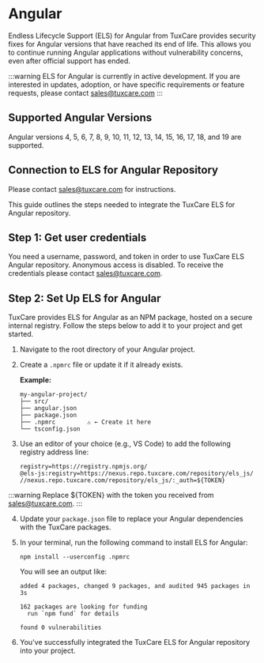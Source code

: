 # Angular

Endless Lifecycle Support (ELS) for Angular from TuxCare provides security fixes for Angular versions that have reached its end of life. This allows you to continue running Angular applications without vulnerability concerns, even after official support has ended.

:::warning
ELS for Angular is currently in active development. If you are interested in updates, adoption, or have specific requirements or feature requests, please contact [sales@tuxcare.com](mailto:sales@tuxcare.com)
:::

## Supported Angular Versions

Angular versions 4, 5, 6, 7, 8, 9, 10, 11, 12, 13, 14, 15, 16, 17, 18, and 19 are supported.

## Connection to ELS for Angular Repository

Please contact [sales@tuxcare.com](mailto:sales@tuxcare.com) for instructions.
  
This guide outlines the steps needed to integrate the TuxCare ELS for Angular repository.

## Step 1: Get user credentials

You need a username, password, and token in order to use TuxCare ELS Angular repository. Anonymous access is disabled. To receive the credentials please contact [sales@tuxcare.com](mailto:sales@tuxcare.com).

## Step 2: Set Up ELS for Angular

TuxCare provides ELS for Angular as an NPM package, hosted on a secure internal registry. Follow the steps below to add it to your project and get started.

1. Navigate to the root directory of your Angular project.
2. Create a `.npmrc` file or update it if it already exists.

   **Example:**

   ```text
   my-angular-project/
   ├── src/
   ├── angular.json
   ├── package.json
   ├── .npmrc         ⚠️ ← Create it here
   └── tsconfig.json
   ```

3. Use an editor of your choice (e.g., VS Code) to add the following registry address line:

   <CodeWithCopy>

   ```text
   registry=https://registry.npmjs.org/
   @els-js:registry=https://nexus.repo.tuxcare.com/repository/els_js/
   //nexus.repo.tuxcare.com/repository/els_js/:_auth=${TOKEN}
   ```

   </CodeWithCopy>

  :::warning
  Replace ${TOKEN} with the token you received from [sales@tuxcare.com](mailto:sales@tuxcare.com).
  :::

4. Update your `package.json` file to replace your Angular dependencies with the TuxCare packages.

   <TableTabs label="Choose Angular version: " >
     <template #Angular_19>

      :::tip
      Use "SSR ON" if your project is configured with Server-Side Rendering, otherwise use "SSR OFF".
      
      To check whether your Angular project is configured with Server-Side Rendering, look for `@angular/ssr` listed in your original `package.json` file before replacing dependencies. If you see `@angular/ssr` listed, **SSR is ON**, otherwise **SSR is OFF**.
      :::

      <CodeTabs :tabs="[
        { title: 'SSR ON', content: Angular19WithSSR },
        { title: 'SSR OFF', content: Angular19WithoutSSR }
      ]" />

      :::tip
      If you use any of the following **non-default Angular modules**, update their versions as shown below:
       
      * "@angular/animations": "npm:@els-js/angular-animations@19.2.14-tuxcare.1",
      * "@angular/elements": "npm:@els-js/angular-elements@19.2.14-tuxcare.1",
      * "@angular/language-service": "npm:@els-js/angular-language-service@19.2.14-tuxcare.1",
      * "@angular/localize": "npm:@els-js/angular-localize@19.2.14-tuxcare.1",
      * "@angular/upgrade": "npm:@els-js/angular-upgrade@19.2.14-tuxcare.1",
      * "@angular/platform-server": "npm:@els-js/angular-platform-server@19.2.14-tuxcare.1",
      * "@angular/service-worker": "npm:@els-js/angular-service-worker@19.2.14-tuxcare.1",
       
      After adding these aliases, make sure the same modules are also listed in the `overrides` section, just like the default ones.
      :::
     </template>
   </TableTabs>


<!--
  **Angular 12**
  <details>
    <summary>Click to expand</summary>

  <CodeWithCopy>

  ```text
  "dependencies": {
      "@els-js/angular-12": "^0.0.1",
      "@angular/animations": "file:./node_modules/@els-js/angular-12/deps/@angular/animations",
      "@angular/common": "file:./node_modules/@els-js/angular-12/deps/@angular/common",
      "@angular/compiler": "file:./node_modules/@els-js/angular-12/deps/@angular/compiler",
      "@angular/core": "file:./node_modules/@els-js/angular-12/deps/@angular/core",
      "@angular/forms": "file:./node_modules/@els-js/angular-12/deps/@angular/forms",
      "@angular/platform-browser": "file:./node_modules/@els-js/angular-12/deps/@angular/platform-browser",
      "@angular/platform-browser-dynamic": "file:./node_modules/@els-js/angular-12/deps/@angular/platform-browser-dynamic",
      "@angular/router": "file:./node_modules/@els-js/angular-12/deps/@angular/router",
      "rxjs": "file:./node_modules/@els-js/angular-12/deps/rxjs",
      "tslib": "file:./node_modules/@els-js/angular-12/deps/tslib",
      "zone.js": "file:./node_modules/@els-js/angular-12/deps/zone.js"
  },
  "devDependencies": {
      "@angular-devkit/build-angular": "file:./node_modules/@els-js/angular-12/deps/@angular-devkit/build-angular",
      "@angular/cli": "file:./node_modules/@els-js/angular-12/deps/@angular/cli",
      "@angular/compiler-cli": "file:./node_modules/@els-js/angular-12/deps/@angular/compiler-cli",
      "@types/jasmine": "file:./node_modules/@els-js/angular-12/deps/@types/jasmine",
      "@types/node": "file:./node_modules/@els-js/angular-12/deps/@types/node",
      "jasmine-core": "file:./node_modules/@els-js/angular-12/deps/jasmine-core",
      "karma": "file:./node_modules/@els-js/angular-12/deps/karma",
      "karma-chrome-launcher": "file:./node_modules/@els-js/angular-12/deps/karma-chrome-launcher",
      "karma-coverage": "file:./node_modules/@els-js/angular-12/deps/karma-coverage",
      "karma-jasmine": "file:./node_modules/@els-js/angular-12/deps/karma-jasmine",
      "karma-jasmine-html-reporter": "file:./node_modules/@els-js/angular-12/deps/karma-jasmine-html-reporter",
      "typescript": "file:./node_modules/@els-js/angular-12/deps/typescript"
  }
  ```

  </CodeWithCopy>

  </details>

  **Angular 13**
  <details>
    <summary>Click to expand</summary>

  <CodeWithCopy>

  ```text
  "dependencies": {
      "@els-js/angular-13": "^0.0.1",
      "@angular/animations": "file:./node_modules/@els-js/angular-13/deps/@angular/animations",
      "@angular/common": "file:./node_modules/@els-js/angular-13/deps/@angular/common",
      "@angular/compiler": "file:./node_modules/@els-js/angular-13/deps/@angular/compiler",
      "@angular/core": "file:./node_modules/@els-js/angular-13/deps/@angular/core",
      "@angular/forms": "file:./node_modules/@els-js/angular-13/deps/@angular/forms",
      "@angular/platform-browser": "file:./node_modules/@els-js/angular-13/deps/@angular/platform-browser",
      "@angular/platform-browser-dynamic": "file:./node_modules/@els-js/angular-13/deps/@angular/platform-browser-dynamic",
      "@angular/router": "file:./node_modules/@els-js/angular-13/deps/@angular/router",
      "rxjs": "file:./node_modules/@els-js/angular-13/deps/rxjs",
      "tslib": "file:./node_modules/@els-js/angular-13/deps/tslib",
      "zone.js": "file:./node_modules/@els-js/angular-13/deps/zone.js"
  },
  "devDependencies": {
      "@angular-devkit/build-angular": "file:./node_modules/@els-js/angular-13/deps/@angular-devkit/build-angular",
      "@angular/cli": "file:./node_modules/@els-js/angular-13/deps/@angular/cli",
      "@angular/compiler-cli": "file:./node_modules/@els-js/angular-13/deps/@angular/compiler-cli",
      "@types/jasmine": "file:./node_modules/@els-js/angular-13/deps/@types/jasmine",
      "@types/node": "file:./node_modules/@els-js/angular-13/deps/@types/node",
      "jasmine-core": "file:./node_modules/@els-js/angular-13/deps/jasmine-core",
      "karma": "file:./node_modules/@els-js/angular-13/deps/karma",
      "karma-chrome-launcher": "file:./node_modules/@els-js/angular-13/deps/karma-chrome-launcher",
      "karma-coverage": "file:./node_modules/@els-js/angular-13/deps/karma-coverage",
      "karma-jasmine": "file:./node_modules/@els-js/angular-13/deps/karma-jasmine",
      "karma-jasmine-html-reporter": "file:./node_modules/@els-js/angular-13/deps/karma-jasmine-html-reporter",
      "typescript": "file:./node_modules/@els-js/angular-13/deps/typescript"
  }
  ```
  </CodeWithCopy>

  </details>

  **Angular 14**
  <details>
    <summary>Click to expand</summary>

  <CodeWithCopy>
    
  ```text
  "dependencies": {
      "@els-js/angular-14": "^0.0.1",
      "@angular/animations": "file:./node_modules/@els-js/angular-14/deps/@angular/animations",
      "@angular/common": "file:./node_modules/@els-js/angular-14/deps/@angular/common",
      "@angular/compiler": "file:./node_modules/@els-js/angular-14/deps/@angular/compiler",
      "@angular/core": "file:./node_modules/@els-js/angular-14/deps/@angular/core",
      "@angular/forms": "file:./node_modules/@els-js/angular-14/deps/@angular/forms",
      "@angular/platform-browser": "file:./node_modules/@els-js/angular-14/deps/@angular/platform-browser",
      "@angular/platform-browser-dynamic": "file:./node_modules/@els-js/angular-14/deps/@angular/platform-browser-dynamic",
      "@angular/router": "file:./node_modules/@els-js/angular-14/deps/@angular/router",
      "rxjs": "file:./node_modules/@els-js/angular-14/deps/rxjs",
      "tslib": "file:./node_modules/@els-js/angular-14/deps/tslib",
      "zone.js": "file:./node_modules/@els-js/angular-14/deps/zone.js"
  },
  "devDependencies": {
      "@angular-devkit/build-angular": "file:./node_modules/@els-js/angular-14/deps/@angular-devkit/build-angular",
      "@angular/cli": "file:./node_modules/@els-js/angular-14/deps/@angular/cli",
      "@angular/compiler-cli": "file:./node_modules/@els-js/angular-14/deps/@angular/compiler-cli",
      "@types/jasmine": "file:./node_modules/@els-js/angular-14/deps/@types/jasmine",
      "jasmine-core": "file:./node_modules/@els-js/angular-14/deps/jasmine-core",
      "karma": "file:./node_modules/@els-js/angular-14/deps/karma",
      "karma-chrome-launcher": "file:./node_modules/@els-js/angular-14/deps/karma-chrome-launcher",
      "karma-coverage": "file:./node_modules/@els-js/angular-14/deps/karma-coverage",
      "karma-jasmine": "file:./node_modules/@els-js/angular-14/deps/karma-jasmine",
      "karma-jasmine-html-reporter": "file:./node_modules/@els-js/angular-14/deps/karma-jasmine-html-reporter",
      "typescript": "file:./node_modules/@els-js/angular-14/deps/typescript"
  }
  ```
    
  </CodeWithCopy>

  </details>

  **Angular 15**
  <details>
    <summary>Click to expand</summary>
    
  <CodeWithCopy>

  ```text
  "dependencies": {
      "@els-js/angular-15": "^0.0.1",
      "@angular/animations": "file:./node_modules/@els-js/angular-15/deps/@angular/animations",
      "@angular/common": "file:./node_modules/@els-js/angular-15/deps/@angular/common",
      "@angular/compiler": "file:./node_modules/@els-js/angular-15/deps/@angular/compiler",
      "@angular/core": "file:./node_modules/@els-js/angular-15/deps/@angular/core",
      "@angular/forms": "file:./node_modules/@els-js/angular-15/deps/@angular/forms",
      "@angular/platform-browser": "file:./node_modules/@els-js/angular-15/deps/@angular/platform-browser",
      "@angular/platform-browser-dynamic": "file:./node_modules/@els-js/angular-15/deps/@angular/platform-browser-dynamic",
      "@angular/router": "file:./node_modules/@els-js/angular-15/deps/@angular/router",
      "rxjs": "file:./node_modules/@els-js/angular-15/deps/rxjs",
      "tslib": "file:./node_modules/@els-js/angular-15/deps/tslib",
      "zone.js": "file:./node_modules/@els-js/angular-15/deps/zone.js"
  },
  "devDependencies": {
      "@angular-devkit/build-angular": "file:./node_modules/@els-js/angular-15/deps/@angular-devkit/build-angular",
      "@angular/cli": "file:./node_modules/@els-js/angular-15/deps/@angular/cli",
      "@angular/compiler-cli": "file:./node_modules/@els-js/angular-15/deps/@angular/compiler-cli",
      "@types/jasmine": "file:./node_modules/@els-js/angular-15/deps/@types/jasmine",
      "jasmine-core": "file:./node_modules/@els-js/angular-15/deps/jasmine-core",
      "karma": "file:./node_modules/@els-js/angular-15/deps/karma",
      "karma-chrome-launcher": "file:./node_modules/@els-js/angular-15/deps/karma-chrome-launcher",
      "karma-coverage": "file:./node_modules/@els-js/angular-15/deps/karma-coverage",
      "karma-jasmine": "file:./node_modules/@els-js/angular-15/deps/karma-jasmine",
      "karma-jasmine-html-reporter": "file:./node_modules/@els-js/angular-15/deps/karma-jasmine-html-reporter",
      "typescript": "file:./node_modules/@els-js/angular-15/deps/typescript"
  }
  ```
    
  </CodeWithCopy>

  </details>

  **Angular 16**
  <details>
    <summary>Click to expand</summary>
    
  <CodeWithCopy>

  ```text
  "dependencies": {
      "@els-js/angular-16": "^0.0.1",
      "@angular/animations": "file:./node_modules/@els-js/angular-16/deps/@angular/animations",
      "@angular/common": "file:./node_modules/@els-js/angular-16/deps/@angular/common",
      "@angular/compiler": "file:./node_modules/@els-js/angular-16/deps/@angular/compiler",
      "@angular/core": "file:./node_modules/@els-js/angular-16/deps/@angular/core",
      "@angular/forms": "file:./node_modules/@els-js/angular-16/deps/@angular/forms",
      "@angular/platform-browser": "file:./node_modules/@els-js/angular-16/deps/@angular/platform-browser",
      "@angular/platform-browser-dynamic": "file:./node_modules/@els-js/angular-16/deps/@angular/platform-browser-dynamic",
      "@angular/router": "file:./node_modules/@els-js/angular-16/deps/@angular/router",
      "rxjs": "file:./node_modules/@els-js/angular-16/deps/rxjs",
      "tslib": "file:./node_modules/@els-js/angular-16/deps/tslib",
      "zone.js": "file:./node_modules/@els-js/angular-16/deps/zone.js"
  },
  "devDependencies": {
      "@angular-devkit/build-angular": "file:./node_modules/@els-js/angular-16/deps/@angular-devkit/build-angular",
      "@angular/cli": "file:./node_modules/@els-js/angular-16/deps/@angular/cli",
      "@angular/compiler-cli": "file:./node_modules/@els-js/angular-16/deps/@angular/compiler-cli",
      "@types/jasmine": "file:./node_modules/@els-js/angular-16/deps/@types/jasmine",
      "jasmine-core": "file:./node_modules/@els-js/angular-16/deps/jasmine-core",
      "karma": "file:./node_modules/@els-js/angular-16/deps/karma",
      "karma-chrome-launcher": "file:./node_modules/@els-js/angular-16/deps/karma-chrome-launcher",
      "karma-coverage": "file:./node_modules/@els-js/angular-16/deps/karma-coverage",
      "karma-jasmine": "file:./node_modules/@els-js/angular-16/deps/karma-jasmine",
      "karma-jasmine-html-reporter": "file:./node_modules/@els-js/angular-16/deps/karma-jasmine-html-reporter",
      "typescript": "file:./node_modules/@els-js/angular-16/deps/typescript"
  }
  ```
    
  </CodeWithCopy>

  </details>

  **Angular 17**
  <details>
    <summary>Click to expand</summary>

  <CodeWithCopy>

  ```text
  "dependencies": {
      "@els-js/angular-17": "^0.0.1",
      "@angular/animations": "file:./node_modules/@els-js/angular-17/deps/@angular/animations",
      "@angular/common": "file:./node_modules/@els-js/angular-17/deps/@angular/common",
      "@angular/compiler": "file:./node_modules/@els-js/angular-17/deps/@angular/compiler",
      "@angular/core": "file:./node_modules/@els-js/angular-17/deps/@angular/core",
      "@angular/forms": "file:./node_modules/@els-js/angular-17/deps/@angular/forms",
      "@angular/platform-browser": "file:./node_modules/@els-js/angular-17/deps/@angular/platform-browser",
      "@angular/platform-browser-dynamic": "file:./node_modules/@els-js/angular-17/deps/@angular/platform-browser-dynamic",
      "@angular/router": "file:./node_modules/@els-js/angular-17/deps/@angular/router",
      "rxjs": "file:./node_modules/@els-js/angular-17/deps/rxjs",
      "tslib": "file:./node_modules/@els-js/angular-17/deps/tslib",
      "zone.js": "file:./node_modules/@els-js/angular-17/deps/zone.js"
  },
  "devDependencies": {
      "@angular-devkit/build-angular": "file:./node_modules/@els-js/angular-17/deps/@angular-devkit/build-angular",
      "@angular/cli": "file:./node_modules/@els-js/angular-17/deps/@angular/cli",
      "@angular/compiler-cli": "file:./node_modules/@els-js/angular-17/deps/@angular/compiler-cli",
      "@types/jasmine": "file:./node_modules/@els-js/angular-17/deps/@types/jasmine",
      "jasmine-core": "file:./node_modules/@els-js/angular-17/deps/jasmine-core",
      "karma": "file:./node_modules/@els-js/angular-17/deps/karma",
      "karma-chrome-launcher": "file:./node_modules/@els-js/angular-17/deps/karma-chrome-launcher",
      "karma-coverage": "file:./node_modules/@els-js/angular-17/deps/karma-coverage",
      "karma-jasmine": "file:./node_modules/@els-js/angular-17/deps/karma-jasmine",
      "karma-jasmine-html-reporter": "file:./node_modules/@els-js/angular-17/deps/karma-jasmine-html-reporter",
      "typescript": "file:./node_modules/@els-js/angular-17/deps/typescript"
  }
  ```

  </CodeWithCopy>

  </details>

  **Angular 18**
  <details>
    <summary>Click to expand</summary>

  <CodeWithCopy>

  ```text
  "dependencies": {
      "@els-js/angular-18": "^0.0.1",
      "@angular/animations": "file:./node_modules/@els-js/angular-18/deps/@angular/animations",
      "@angular/common": "file:./node_modules/@els-js/angular-18/deps/@angular/common",
      "@angular/compiler": "file:./node_modules/@els-js/angular-18/deps/@angular/compiler",
      "@angular/core": "file:./node_modules/@els-js/angular-18/deps/@angular/core",
      "@angular/forms": "file:./node_modules/@els-js/angular-18/deps/@angular/forms",
      "@angular/platform-browser": "file:./node_modules/@els-js/angular-18/deps/@angular/platform-browser",
      "@angular/platform-browser-dynamic": "file:./node_modules/@els-js/angular-18/deps/@angular/platform-browser-dynamic",
      "@angular/router": "file:./node_modules/@els-js/angular-18/deps/@angular/router",
      "rxjs": "file:./node_modules/@els-js/angular-18/deps/rxjs",
      "tslib": "file:./node_modules/@els-js/angular-18/deps/tslib",
      "zone.js": "file:./node_modules/@els-js/angular-18/deps/zone.js"
  },
  "devDependencies": {
      "@angular-devkit/build-angular": "file:./node_modules/@els-js/angular-18/deps/@angular-devkit/build-angular",
      "@angular/cli": "file:./node_modules/@els-js/angular-18/deps/@angular/cli",
      "@angular/compiler-cli": "file:./node_modules/@els-js/angular-18/deps/@angular/compiler-cli",
      "@types/jasmine": "file:./node_modules/@els-js/angular-18/deps/@types/jasmine",
      "jasmine-core": "file:./node_modules/@els-js/angular-18/deps/jasmine-core",
      "karma": "file:./node_modules/@els-js/angular-18/deps/karma",
      "karma-chrome-launcher": "file:./node_modules/@els-js/angular-18/deps/karma-chrome-launcher",
      "karma-coverage": "file:./node_modules/@els-js/angular-18/deps/karma-coverage",
      "karma-jasmine": "file:./node_modules/@els-js/angular-18/deps/karma-jasmine",
      "karma-jasmine-html-reporter": "file:./node_modules/@els-js/angular-18/deps/karma-jasmine-html-reporter",
      "typescript": "file:./node_modules/@els-js/angular-18/deps/typescript"
  }
  ```
    
  </CodeWithCopy>

  </details>

  -->

5. In your terminal, run the following command to install ELS for Angular:

   <CodeWithCopy>
  
   ```text
   npm install --userconfig .npmrc
   ```
  
   </CodeWithCopy>

   You will see an output like:

   ```text
   added 4 packages, changed 9 packages, and audited 945 packages in 3s

   162 packages are looking for funding
     run `npm fund` for details

   found 0 vulnerabilities
   ```

6. You've successfully integrated the TuxCare ELS for Angular repository into your project.

<script setup>
const Angular19WithSSR =
`"dependencies": {
   "@angular/common": "npm:@els-js/angular-common@19.2.14-tuxcare.1",
   "@angular/compiler": "npm:@els-js/angular-compiler@19.2.14-tuxcare.1",
   "@angular/core": "npm:@els-js/angular-core@19.2.14-tuxcare.1",
   "@angular/forms": "npm:@els-js/angular-forms@19.2.14-tuxcare.1",
   "@angular/platform-browser": "npm:@els-js/angular-platform-browser@19.2.14-tuxcare.1",
   "@angular/platform-browser-dynamic": "npm:@els-js/angular-platform-browser-dynamic@19.2.14-tuxcare.1",
   "@angular/platform-server": "npm:@els-js/angular-platform-server@19.2.14-tuxcare.1",
   "@angular/router": "npm:@els-js/angular-router@19.2.14-tuxcare.1",
   "@angular/ssr": "^19.2.15",
   "express": "^4.18.2",
   "rxjs": "~7.8.0",
   "tslib": "^2.3.0",
   "zone.js": "~0.15.0"
 },
 "devDependencies": {
   "@angular-devkit/build-angular": "^19.2.15",
   "@angular/cli": "^19.2.15",
   "@angular/compiler-cli": "npm:@els-js/angular-compiler-cli@19.2.14-tuxcare.1",
   "@types/express": "^4.17.17",
   "@types/jasmine": "~5.1.0",
   "@types/node": "^18.18.0",
   "jasmine-core": "~5.6.0",
   "karma": "~6.4.0",
   "karma-chrome-launcher": "~3.2.0",
   "karma-coverage": "~2.2.0",
   "karma-jasmine": "~5.1.0",
   "karma-jasmine-html-reporter": "~2.1.0",
   "typescript": "~5.7.2"
 },
 "overrides": {
   "@angular/common": "npm:@els-js/angular-common@19.2.14-tuxcare.1",
   "@angular/compiler": "npm:@els-js/angular-compiler@19.2.14-tuxcare.1",
   "@angular/core": "npm:@els-js/angular-core@19.2.14-tuxcare.1",
   "@angular/forms": "npm:@els-js/angular-forms@19.2.14-tuxcare.1",
   "@angular/platform-browser": "npm:@els-js/angular-platform-browser@19.2.14-tuxcare.1",
   "@angular/platform-browser-dynamic": "npm:@els-js/angular-platform-browser-dynamic@19.2.14-tuxcare.1",
   "@angular/platform-server": "npm:@els-js/angular-platform-server@19.2.14-tuxcare.1",
   "@angular/router": "npm:@els-js/angular-router@19.2.14-tuxcare.1",
   "@angular/compiler-cli": "npm:@els-js/angular-compiler-cli@19.2.14-tuxcare.1",
   "@angular/localize": "npm:@els-js/angular-localize@19.2.14-tuxcare.1",
   "@angular/service-worker": "npm:@els-js/angular-service-worker@19.2.14-tuxcare.1"
 }`

const Angular19WithoutSSR =
`"dependencies": {
   "@angular/common": "npm:@els-js/angular-common@19.2.14-tuxcare.1",
   "@angular/compiler": "npm:@els-js/angular-compiler@19.2.14-tuxcare.1",
   "@angular/core": "npm:@els-js/angular-core@19.2.14-tuxcare.1",
   "@angular/forms": "npm:@els-js/angular-forms@19.2.14-tuxcare.1",
   "@angular/platform-browser": "npm:@els-js/angular-platform-browser@19.2.14-tuxcare.1",
   "@angular/platform-browser-dynamic": "npm:@els-js/angular-platform-browser-dynamic@19.2.14-tuxcare.1",
   "@angular/router": "npm:@els-js/angular-router@19.2.14-tuxcare.1",
   "rxjs": "~7.8.0",
   "tslib": "^2.3.0",
   "zone.js": "~0.15.0"
 },
 "devDependencies": {
   "@angular-devkit/build-angular": "^19.2.15",
   "@angular/cli": "^19.2.15",
   "@angular/compiler-cli": "npm:@els-js/angular-compiler-cli@19.2.14-tuxcare.1",
   "@types/jasmine": "~5.1.0",
   "jasmine-core": "~5.6.0",
   "karma": "~6.4.0",
   "karma-chrome-launcher": "~3.2.0",
   "karma-coverage": "~2.2.0",
   "karma-jasmine": "~5.1.0",
   "karma-jasmine-html-reporter": "~2.1.0",
   "typescript": "~5.7.2"
 },
 "overrides": {
   "@angular/common": "npm:@els-js/angular-common@19.2.14-tuxcare.1",
   "@angular/compiler": "npm:@els-js/angular-compiler@19.2.14-tuxcare.1",
   "@angular/core": "npm:@els-js/angular-core@19.2.14-tuxcare.1",
   "@angular/forms": "npm:@els-js/angular-forms@19.2.14-tuxcare.1",
   "@angular/platform-browser": "npm:@els-js/angular-platform-browser@19.2.14-tuxcare.1",
   "@angular/platform-browser-dynamic": "npm:@els-js/angular-platform-browser-dynamic@19.2.14-tuxcare.1",
   "@angular/router": "npm:@els-js/angular-router@19.2.14-tuxcare.1",
   "@angular/platform-server": "npm:@els-js/angular-platform-server@19.2.14-tuxcare.1",
   "@angular/service-worker": "npm:@els-js/angular-service-worker@19.2.14-tuxcare.1",
   "@angular/compiler-cli": "npm:@els-js/angular-compiler-cli@19.2.14-tuxcare.1"
 }`
</script>
